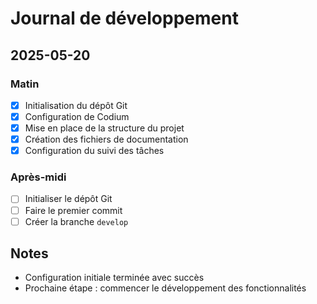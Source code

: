 # Journal de développement

## 2025-05-20
### Matin
- [x] Initialisation du dépôt Git
- [x] Configuration de Codium
- [x] Mise en place de la structure du projet
- [x] Création des fichiers de documentation
- [x] Configuration du suivi des tâches

### Après-midi
- [ ] Initialiser le dépôt Git
- [ ] Faire le premier commit
- [ ] Créer la branche `develop`

## Notes
- Configuration initiale terminée avec succès
- Prochaine étape : commencer le développement des fonctionnalités
